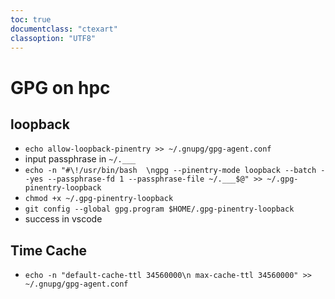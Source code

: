 ```yaml
---
toc: true
documentclass: "ctexart"
classoption: "UTF8"
---
```

# GPG on hpc

## loopback

- `echo allow-loopback-pinentry >> ~/.gnupg/gpg-agent.conf`
- input passphrase in `~/.___`
- `echo -n "#\!/usr/bin/bash  \ngpg --pinentry-mode loopback --batch --yes --passphrase-fd 1 --passphrase-file ~/.___$@" >> ~/.gpg-pinentry-loopback`
- `chmod +x ~/.gpg-pinentry-loopback`
- `git config --global gpg.program $HOME/.gpg-pinentry-loopback`
- success in vscode

## Time Cache

- `echo -n "default-cache-ttl 34560000\n max-cache-ttl 34560000" >> ~/.gnupg/gpg-agent.conf`
